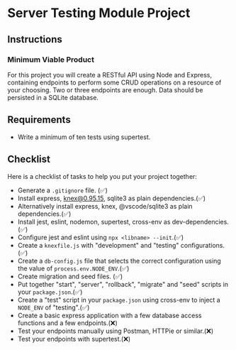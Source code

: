 # Server Testing Module Project

## Instructions

### Minimum Viable Product

For this project you will create a RESTful API using Node and Express, containing endpoints to perform some CRUD operations on a resource of your choosing. Two or three endpoints are enough. Data should be persisted in a SQLite database.

## Requirements

- Write a minimum of ten tests using supertest.

## Checklist

Here is a checklist of tasks to help you put your project together:

- Generate a `.gitignore` file. (✅)
- Install express, knex@0.95.15, sqlite3 as plain dependencies.(✅)
- Alternatively install express, knex, @vscode/sqlite3 as plain dependencies.(✅)
- Install jest, eslint, nodemon, supertest, cross-env as dev-dependencies.(✅)
- Configure jest and eslint using `npx <libname> --init`.(✅)
- Create a `knexfile.js` with "development" and "testing" configurations.(✅)
- Create a `db-config.js` file that selects the correct configuration using the value of `process.env.NODE_ENV`.(✅)
- Create migration and seed files. (✅)
- Put together "start", "server", "rollback", "migrate" and "seed" scripts in your `package.json`.(✅)
- Create a "test" script in your `package.json` using cross-env to inject a `NODE_ENV` of "testing".(✅)
- Create a basic express application with a few database access functions and a few endpoints.(❌)
- Test your endpoints manually using Postman, HTTPie or similar.(❌)
- Test your endpoints with supertest.(❌)
